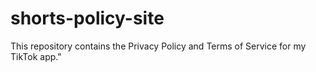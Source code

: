 # shorts-policy-site
This repository contains the Privacy Policy and Terms of Service for my TikTok app."
